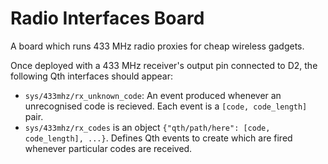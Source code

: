 Radio Interfaces Board
======================

A board which runs 433 MHz radio proxies for cheap wireless gadgets.

Once deployed with a 433 MHz receiver's output pin connected to D2, the
following Qth interfaces should appear:

* `sys/433mhz/rx_unknown_code`: An event produced whenever an unrecognised code
  is recieved. Each event is a `[code, code_length]` pair.
* `sys/433mhz/rx_codes` is an object `{"qth/path/here": [code, code_length],
  ...}`. Defines Qth events to create which are fired whenever particular codes
  are received.

